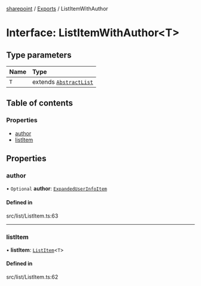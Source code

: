 [sharepoint](../README.md) / [Exports](../modules.md) / ListItemWithAuthor

# Interface: ListItemWithAuthor\<T\>

## Type parameters

| Name | Type |
| :------ | :------ |
| `T` | extends [`AbstractList`](../classes/AbstractList.md) |

## Table of contents

### Properties

- [author](ListItemWithAuthor.md#author)
- [listItem](ListItemWithAuthor.md#listitem)

## Properties

### author

• `Optional` **author**: [`ExpandedUserInfoItem`](../classes/ExpandedUserInfoItem.md)

#### Defined in

src/list/ListItem.ts:63

___

### listItem

• **listItem**: [`ListItem`](../classes/ListItem.md)\<`T`\>

#### Defined in

src/list/ListItem.ts:62
